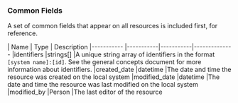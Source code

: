 ### Common Fields

A set of common fields that appear on all resources is included first, for reference.

| Name          | Type      | Description
|-----------    |-----------|-----------|--------------
|identifiers	|strings[]	|A unique string array of identifiers in the format `[system name]:[id]`. See the general concepts document for more information about identifiers.
|created_date	|datetime   |The date and time the resource was created on the local system
|modified_date	|datetime	|The date and time the resource was last modified on the local system
|modified_by	|Person		|The last editor of the resource
